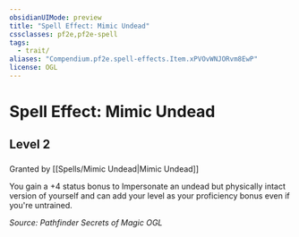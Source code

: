 ```yaml
---
obsidianUIMode: preview
title: "Spell Effect: Mimic Undead"
cssclasses: pf2e,pf2e-spell
tags:
  - trait/
aliases: "Compendium.pf2e.spell-effects.Item.xPVOvWNJORvm8EwP"
license: OGL
---
```

# Spell Effect: Mimic Undead
## Level 2
### 






Granted by [[Spells/Mimic Undead|Mimic Undead]]

You gain a +4 status bonus to Impersonate an undead but physically intact version of yourself and can add your level as your proficiency bonus even if you're untrained.

*Source: Pathfinder Secrets of Magic*
*OGL*